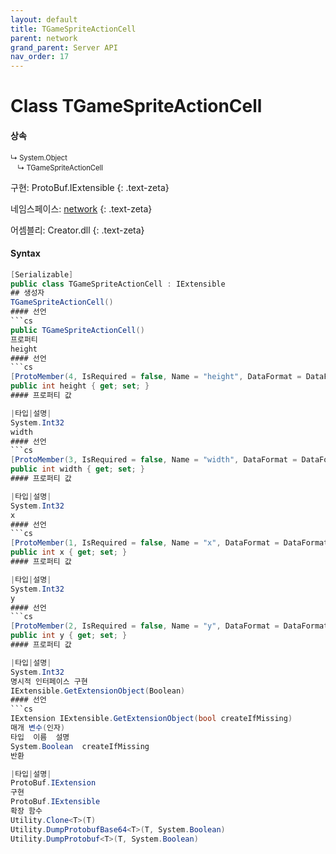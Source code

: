 ```yaml
---
layout: default
title: TGameSpriteActionCell
parent: network
grand_parent: Server API
nav_order: 17
---
```


# Class TGameSpriteActionCell

#### 상속
<div class="code-example" markdown="1" style = "font-size:0.8em;">
↳ System.Object<br/>
　↳ TGameSpriteActionCell
</div>

구현: ProtoBuf.IExtensible
{: .text-zeta}

네임스페이스: [network](../)
{: .text-zeta}

어셈블리: Creator.dll
{: .text-zeta}

#### Syntax
```cs
[Serializable]
public class TGameSpriteActionCell : IExtensible
## 생성자
TGameSpriteActionCell()
#### 선언
```cs
public TGameSpriteActionCell()
프로퍼티
height
#### 선언
```cs
[ProtoMember(4, IsRequired = false, Name = "height", DataFormat = DataFormat.TwosComplement)]
public int height { get; set; }
#### 프로퍼티 값

|타입|설명|
System.Int32	
width
#### 선언
```cs
[ProtoMember(3, IsRequired = false, Name = "width", DataFormat = DataFormat.TwosComplement)]
public int width { get; set; }
#### 프로퍼티 값

|타입|설명|
System.Int32	
x
#### 선언
```cs
[ProtoMember(1, IsRequired = false, Name = "x", DataFormat = DataFormat.TwosComplement)]
public int x { get; set; }
#### 프로퍼티 값

|타입|설명|
System.Int32	
y
#### 선언
```cs
[ProtoMember(2, IsRequired = false, Name = "y", DataFormat = DataFormat.TwosComplement)]
public int y { get; set; }
#### 프로퍼티 값

|타입|설명|
System.Int32	
명시적 인터페이스 구현
IExtensible.GetExtensionObject(Boolean)
#### 선언
```cs
IExtension IExtensible.GetExtensionObject(bool createIfMissing)
매개 변수(인자)
타입	이름	설명
System.Boolean	createIfMissing	
반환

|타입|설명|
ProtoBuf.IExtension	
구현
ProtoBuf.IExtensible
확장 함수
Utility.Clone<T>(T)
Utility.DumpProtobufBase64<T>(T, System.Boolean)
Utility.DumpProtobuf<T>(T, System.Boolean)